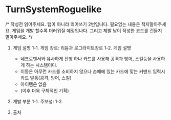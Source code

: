 # TurnSystemRoguelike

/*
작성전 읽어주세요. 탭이 아니라 띄어쓰기 2번입니다.
필요없는 내용은 적지말아주세요. 게임을 개발 할수록 더러워질 예정입나다.
그리고 제발 남이 작성한 코드를 건들지 말아주세요.
*/


1. 게임 설명
  1-1. 게임 장르: 리듬과 로그라이트장르
  1-2. 게임 설명
    - 네크로댄서와 유사하게 진행 하나 카드를 사용해 공격과 방어, 스킬등을 사용하게 하는 시스템이다.
    - 이동은 아무런 카드를 소비하지 않으나 손패에 있는 카드에 맞는 커맨드 입력시 카드 발동(공격, 방어, 스킬)
    - 아이템은 없음
    - (이후 더욱 구체적인 기획)

2. 개발 부분
  1-1. 주보성: 
  1-2. 

3. 출처

